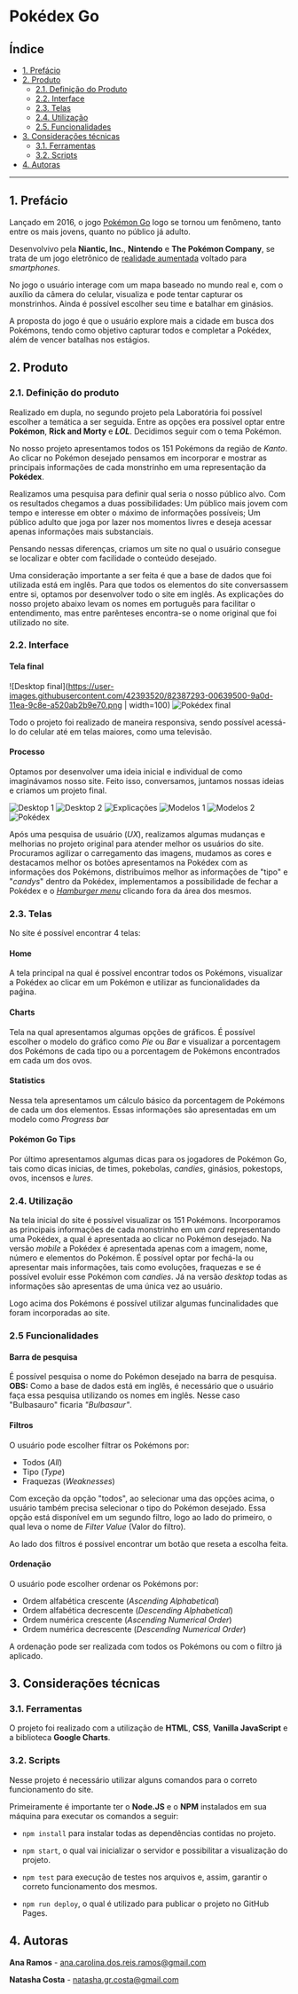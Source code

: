 # Pokédex Go

## Índice

* [1. Prefácio](#1-prefácio)
* [2. Produto](#2-produto)
  * [2.1. Definição do Produto](#21-definição-do-produto)
  * [2.2. Interface](#22-interface)
  * [2.3. Telas](#23-telas)
  * [2.4. Utilização](#24-utilização)
  * [2.5. Funcionalidades](#25-funcionalidades)
* [3. Considerações técnicas](#3-considerações-técnicas)
  * [3.1. Ferramentas](#31-ferramentas)
  * [3.2. Scripts](#32-scripts)
* [4. Autoras](#4-autoras)

***

## 1. Prefácio

Lançado em 2016, o jogo [Pokémon Go](https://pokemongolive.com/en/) logo se tornou um fenômeno, tanto entre os mais jovens, quanto no público já adulto.

Desenvolvivo pela **Niantic, Inc.**, **Nintendo** e **The Pokémon Company**, se trata de um jogo eletrônico de [realidade aumentada](https://pt.wikipedia.org/wiki/Realidade_aumentada) voltado para _smartphones_.

No jogo o usuário interage com um mapa baseado no mundo real e, com o auxílio da câmera do celular, visualiza e pode tentar capturar os monstrinhos. Ainda é possível escolher seu time e batalhar em ginásios.

A proposta do jogo é que o usuário explore mais a cidade em busca dos Pokémons, tendo como objetivo capturar todos e completar a Pokédex, além de vencer batalhas nos estágios.

## 2. Produto

### 2.1. Definição do produto

Realizado em dupla, no segundo projeto pela Laboratória foi possível escolher a temática a ser seguida. Entre as opções era possível optar entre **Pokémon**, **Rick and Morty** e **_LOL_**. Decidimos seguir com o tema Pokémon.

No nosso projeto apresentamos todos os 151 Pokémons da região de _Kanto_. Ao clicar no Pokémon desejado pensamos em incorporar e mostrar as principais informações de cada monstrinho em uma representação da **Pokédex**.

Realizamos uma pesquisa para definir qual seria o nosso público alvo. Com os resultados chegamos a duas possibilidades: Um público mais jovem com tempo e interesse em obter o máximo de informações possíveis; Um público adulto que joga por lazer nos momentos livres e deseja acessar apenas informações mais substanciais.

Pensando nessas diferenças, criamos um site no qual o usuário consegue se localizar e obter com facilidade o conteúdo desejado.

Uma consideração importante a ser feita é que a base de dados que foi utilizada está em inglês. Para que todos os elementos do site conversassem entre si, optamos por desenvolver todo o site em inglês. As explicações do nosso projeto abaixo levam os nomes em português para facilitar o entendimento, mas entre parênteses encontra-se o nome original que foi utilizado no site.

### 2.2. Interface

#### Tela final

![Desktop final](https://user-images.githubusercontent.com/42393520/82387293-00639500-9a0d-11ea-9c8e-a520ab2b9e70.png | width=100)
![Pokédex final](https://user-images.githubusercontent.com/42393520/82387297-035e8580-9a0d-11ea-8f12-96b18a2cf874.png)

Todo o projeto foi realizado de maneira responsiva, sendo possível acessá-lo do celular até em telas maiores, como uma televisão.

#### Processo

Optamos por desenvolver uma ideia inicial e individual de como imaginávamos nosso site. Feito isso, conversamos, juntamos nossas ideias e criamos um projeto final.

![Desktop 1](https://user-images.githubusercontent.com/42393520/82387184-bf6b8080-9a0c-11ea-87bf-ded5d4673615.png)
![Desktop 2](https://user-images.githubusercontent.com/42393520/82387204-d1e5ba00-9a0c-11ea-9c5e-88c31f9d797a.jpeg)
![Explicações](https://user-images.githubusercontent.com/42393520/82387258-ed50c500-9a0c-11ea-8d0d-938295e3eab0.jpeg)
![Modelos 1](https://user-images.githubusercontent.com/42393520/82387268-f477d300-9a0c-11ea-9a6e-951cbb251080.jpeg)
![Modelos 2](https://user-images.githubusercontent.com/42393520/82387276-f93c8700-9a0c-11ea-99bb-2a07ba3af025.jpg)
![Pokédex](https://user-images.githubusercontent.com/42393520/82387283-fc377780-9a0c-11ea-93de-af455d6c9bc8.jpg)

Após uma pesquisa de usuário (_UX_), realizamos algumas mudanças e melhorias no projeto original para atender melhor os usuários do site. Procuramos agilizar o carregamento das imagens, mudamos as cores e destacamos melhor os botões apresentamos na Pokédex com as informações dos Pokémons, distribuímos melhor as informações de "tipo" e "_candys_" dentro da Pokédex, implementamos a possibilidade de fechar a Pokédex e o [_Hamburger menu_](https://en.wikipedia.org/wiki/Hamburger_button) clicando fora da área dos mesmos.

### 2.3. Telas

No site é possível encontrar 4 telas:

#### Home

A tela principal na qual é possível encontrar todos os Pokémons, visualizar a Pokédex ao clicar em um Pokémon e utilizar as funcionalidades da paǵina.

#### Charts

Tela na qual apresentamos algumas opções de gráficos.
É possível escolher o modelo do gráfico como _Pie_ ou _Bar_ e visualizar a porcentagem dos Pokémons de cada tipo ou a porcentagem de Pokémons encontrados em cada um dos ovos.

#### Statistics

Nessa tela apresentamos um cálculo básico da porcentagem de Pokémons de cada um dos elementos. Essas informações são apresentadas em um modelo como _Progress bar_

#### Pokémon Go Tips

Por último apresentamos algumas dicas para os jogadores de Pokémon Go, tais como dicas inicias, de times, pokebolas, _candies_, ginásios, pokestops, ovos, incensos e _lures_.

### 2.4. Utilização

Na tela inicial do site é possível visualizar os 151 Pokémons. Incorporamos as principais informações de cada monstrinho em um _card_ representando uma Pokédex, a qual é apresentada ao clicar no Pokémon desejado. Na versão _mobile_ a Pokédex é apresentada apenas com a imagem, nome, número e elementos do Pokémon. É possível optar por fechá-la ou apresentar mais informações, tais como evoluções, fraquezas e se é possível evoluir esse Pokémon com _candies_. Já na versão _desktop_ todas as informações são apresentas de uma única vez ao usuário.

Logo acima dos Pokémons é possível utilizar algumas funcinalidades que foram incorporadas ao site. 

### 2.5 Funcionalidades 

#### Barra de pesquisa

É possível pesquisa o nome do Pokémon desejado na barra de pesquisa. **OBS:** Como a base de dados está em inglês, é necessário que o usuário faça essa pesquisa utilizando os nomes em inglês. Nesse caso "Bulbasauro" ficaria _"Bulbasaur"_.

#### Filtros

O usuário pode escolher filtrar os Pokémons por:

* Todos (_All_)
* Tipo (_Type_)
* Fraquezas (_Weaknesses_)

Com exceção da opção "todos", ao selecionar uma das opções acima, o usuário também precisa selecionar o tipo do Pokémon desejado. Essa opção está disponível em um segundo filtro, logo ao lado do primeiro, o qual leva o nome de _Filter Value_ (Valor do filtro).

Ao lado dos filtros é possível encontrar um botão que reseta a escolha feita.

#### Ordenação

O usuário pode escolher ordenar os Pokémons por:

* Ordem alfabética crescente (_Ascending Alphabetical_)
* Ordem alfabética decrescente (_Descending Alphabetical_)
* Ordem numérica crescente (_Ascending Numerical Order_)
* Ordem numérica decrescente (_Descending Numerical Order_)

A ordenação pode ser realizada com todos os Pokémons ou com o filtro já aplicado.

## 3. Considerações técnicas

### 3.1. Ferramentas

O projeto foi realizado com a utilização de **HTML**, **CSS**, **Vanilla JavaScript** e a biblioteca **Google Charts**.

### 3.2. Scripts

Nesse projeto é necessário utilizar alguns comandos para o correto funcionamento do site.

Primeiramente é importante ter o **Node.JS** e o **NPM** instalados em sua máquina para executar os comandos a seguir:

* `
npm install
` para instalar todas as dependências contidas no projeto.

* `
npm start
`, o qual vai inicializar o servidor e possibilitar a visualização do projeto.

* `
npm test
` para execução de testes nos arquivos e, assim, garantir o correto funcionamento dos mesmos.

* `
npm run deploy
`, o qual é utilizado para publicar o projeto no GitHub Pages.

## 4. Autoras 

**Ana Ramos** - ana.carolina.dos.reis.ramos@gmail.com 

**Natasha Costa** - natasha.gr.costa@gmail.com
